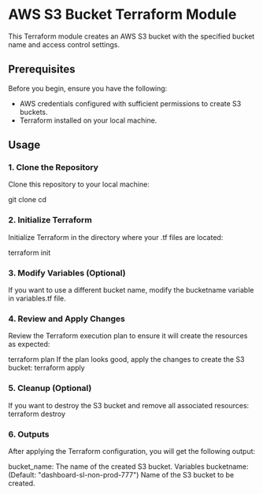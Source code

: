 # AWS S3 Bucket Terraform Module

This Terraform module creates an AWS S3 bucket with the specified bucket name and access control settings.

## Prerequisites

Before you begin, ensure you have the following:

- AWS credentials configured with sufficient permissions to create S3 buckets.
- Terraform installed on your local machine.

## Usage

### 1. Clone the Repository

Clone this repository to your local machine:

git clone <repository-url>
cd <repository-directory>
### 2. Initialize Terraform
Initialize Terraform in the directory where your .tf files are located:

terraform init
### 3. Modify Variables (Optional)
If you want to use a different bucket name, modify the bucketname variable in variables.tf file.

### 4. Review and Apply Changes
Review the Terraform execution plan to ensure it will create the resources as expected:

terraform plan
If the plan looks good, apply the changes to create the S3 bucket:
terraform apply

### 5. Cleanup (Optional)
If you want to destroy the S3 bucket and remove all associated resources:
terraform destroy

### 6. Outputs
After applying the Terraform configuration, you will get the following output:

bucket_name: The name of the created S3 bucket.
Variables
bucketname: (Default: "dashboard-sl-non-prod-777") Name of the S3 bucket to be created.

